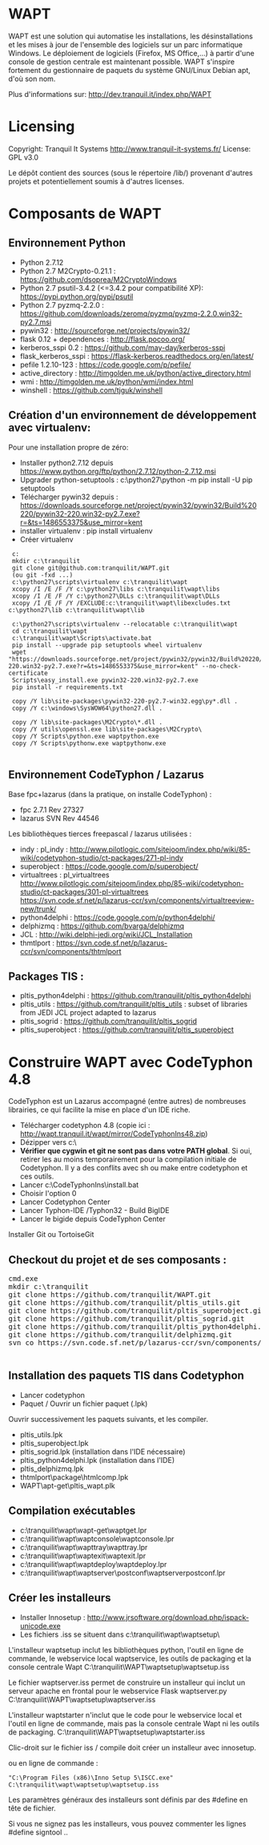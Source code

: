 WAPT
====

WAPT est une solution qui automatise les installations, les désinstallations et
les mises à jour de l'ensemble des logiciels sur un parc informatique Windows.
Le déploiement de logiciels (Firefox, MS Office,...) à partir d'une console de
gestion centrale est maintenant possible. WAPT s'inspire fortement du
gestionnaire de paquets du système GNU/Linux Debian apt, d'où son nom.

Plus d'informations sur: http://dev.tranquil.it/index.php/WAPT

Licensing
=========

Copyright: Tranquil It Systems http://www.tranquil-it-systems.fr/
License: GPL v3.0

Le dépôt contient des sources (sous le répertoire /lib/)  provenant d'autres
projets et potentiellement soumis à d'autres licenses.


Composants de WAPT
==================

Environnement Python
--------------------

* Python 2.7.12
* Python 2.7 M2Crypto-0.21.1 : https://github.com/dsoprea/M2CryptoWindows
* Python 2.7 psutil-3.4.2 (<=3.4.2 pour compatibilité XP): https://pypi.python.org/pypi/psutil
* Python 2.7 pyzmq-2.2.0 : https://github.com/downloads/zeromq/pyzmq/pyzmq-2.2.0.win32-py2.7.msi
* pywin32 : http://sourceforge.net/projects/pywin32/
* flask 0.12 + dependences : http://flask.pocoo.org/
* kerberos_sspi 0.2 : https://github.com/may-day/kerberos-sspi
* flask_kerberos_sspi : https://flask-kerberos.readthedocs.org/en/latest/
* pefile 1.2.10-123 : https://code.google.com/p/pefile/
* active_directory : http://timgolden.me.uk/python/active_directory.html
* wmi : http://timgolden.me.uk/python/wmi/index.html
* winshell : https://github.com/tjguk/winshell

Création d'un environnement de développement avec virtualenv:
---------------------------------------------

Pour une installation propre de zéro:

* Installer python2.7.12 depuis https://www.python.org/ftp/python/2.7.12/python-2.7.12.msi
* Upgrader python-setuptools : c:\python27\python -m pip install -U pip setuptools
* Télécharger pywin32 depuis : https://downloads.sourceforge.net/project/pywin32/pywin32/Build%20220/pywin32-220.win32-py2.7.exe?r=&ts=1486553375&use_mirror=kent
* installer virtualenv : pip install virtualenv
* Créer virtualenv
```
 c:
 mkdir c:\tranquilit
 git clone git@github.com:tranquilit/WAPT.git
 (ou git -fxd ...)
 c:\python27\scripts\virtualenv c:\tranquilit\wapt  
 xcopy /I /E /F /Y c:\python27\libs c:\tranquilit\wapt\libs
 xcopy /I /E /F /Y c:\python27\DLLs c:\tranquilit\wapt\DLLs
 xcopy /I /E /F /Y /EXCLUDE:c:\tranquilit\wapt\libexcludes.txt c:\python27\lib c:\tranquilit\wapt\lib
 
 c:\python27\scripts\virtualenv --relocatable c:\tranquilit\wapt
 cd c:\tranquilit\wapt
 c:\tranquilit\wapt\Scripts\activate.bat
 pip install --upgrade pip setuptools wheel virtualenv
 wget "https://downloads.sourceforge.net/project/pywin32/pywin32/Build%20220/pywin32-220.win32-py2.7.exe?r=&ts=1486553375&use_mirror=kent" --no-check-certificate
 Scripts\easy_install.exe pywin32-220.win32-py2.7.exe
 pip install -r requirements.txt
 
 copy /Y lib\site-packages\pywin32-220-py2.7-win32.egg\py*.dll .
 copy /Y c:\windows\SysWOW64\python27.dll .
 
 copy /Y lib\site-packages\M2Crypto\*.dll .
 copy /Y utils\openssl.exe lib\site-packages\M2Crypto\
 copy /Y Scripts\python.exe waptpython.exe
 copy /Y Scripts\pythonw.exe waptpythonw.exe
 
```

Environnement CodeTyphon / Lazarus
---------------------
Base fpc+lazarus (dans la pratique, on installe CodeTyphon) : 

* fpc 2.7.1 Rev 27327
* lazarus SVN Rev 44546

Les bibliothèques tierces freepascal / lazarus utilisées : 

* indy : pl_indy : http://www.pilotlogic.com/sitejoom/index.php/wiki/85-wiki/codetyphon-studio/ct-packages/271-pl-indy
* superobject : https://code.google.com/p/superobject/
* virtualtrees : pl_virtualtrees http://www.pilotlogic.com/sitejoom/index.php/85-wiki/codetyphon-studio/ct-packages/301-pl-virtualtrees https://svn.code.sf.net/p/lazarus-ccr/svn/components/virtualtreeview-new/trunk/
* python4delphi : https://code.google.com/p/python4delphi/
* delphizmq : https://github.com/bvarga/delphizmq
* JCL : http://wiki.delphi-jedi.org/wiki/JCL_Installation
* thmtlport : https://svn.code.sf.net/p/lazarus-ccr/svn/components/thtmlport

Packages TIS : 
---------------
* pltis_python4delphi : https://github.com/tranquilit/pltis_python4delphi
* pltis_utils : https://github.com/tranquilit/pltis_utils : subset of libraries from JEDI JCL project adapted to lazarus
* pltis_sogrid : https://github.com/tranquilit/pltis_sogrid
* pltis_superobject : https://github.com/tranquilit/pltis_superobject

Construire WAPT avec CodeTyphon 4.8
================================

CodeTyphon est un Lazarus accompagné (entre autres) de nombreuses librairies, ce qui facilite la mise en place d'un IDE riche.

* Télécharger codetyphon 4.8 (copie ici : http://wapt.tranquil.it/wapt/mirror/CodeTyphonIns48.zip)
* Dézipper vers c:\
* **Vérifier que cygwin et git ne sont pas dans votre PATH global**. Si oui, retirer les au moins temporairement pour la compilation initiale de Codetyphon. Il y a des conflits avec sh ou make entre codetyphon et ces outils.
* Lancer c:\CodeTyphonIns\install.bat
* Choisir l'option 0
* Lancer Codetyphon Center
* Lancer Typhon-IDE /Typhon32 - Build BigIDE
* Lancer le bigide depuis CodeTyphon Center

Installer Git ou TortoiseGit

Checkout du projet et de ses composants :
------------
<pre>
cmd.exe
mkdir c:\tranquilit
git clone https://github.com/tranquilit/WAPT.git
git clone https://github.com/tranquilit/pltis_utils.git
git clone https://github.com/tranquilit/pltis_superobject.git
git clone https://github.com/tranquilit/pltis_sogrid.git
git clone https://github.com/tranquilit/pltis_python4delphi.git
git clone https://github.com/tranquilit/delphizmq.git
svn co https://svn.code.sf.net/p/lazarus-ccr/svn/components/thtmlport thtmlport

</pre>


Installation des paquets TIS dans Codetyphon
-------------------------

* Lancer codetyphon
* Paquet / Ouvrir un fichier paquet (.lpk)

Ouvrir successivement les paquets suivants, et les compiler.

* pltis_utils.lpk
* pltis_superobject.lpk
* pltis_sogrid.lpk (installation dans l'IDE nécessaire)
* pltis_python4delphi.lpk (installation dans l'IDE)
* pltis_delphizmq.lpk
* thtmlport\package\htmlcomp.lpk
* WAPT\apt-get\pltis_wapt.plk

Compilation exécutables 
----------------

* c:\tranquilit\wapt\wapt-get\waptget.lpr
* c:\tranquilit\wapt\waptconsole\waptconsole.lpr
* c:\tranquilit\wapt\wapttray\wapttray.lpr
* c:\tranquilit\wapt\waptexit\waptexit.lpr
* c:\tranquilit\wapt\waptdeploy\waptdeploy.lpr
* c:\tranquilit\wapt\waptserver\postconf\waptserverpostconf.lpr

Créer les installeurs
--------------------

* Installer Innosetup : http://www.jrsoftware.org/download.php/ispack-unicode.exe 
* Les fichiers .iss se situent dans c:\tranquilit\wapt\waptsetup\

L'installeur waptsetup inclut les bibliothèques python, l'outil en ligne de commande, le webservice local waptservice, les outils de packaging et la console centrale Wapt
 C:\tranquilit\WAPT\waptsetup\waptsetup.iss
 
Le fichier waptserver.iss permet de construire un installeur qui inclut un serveur apache en frontal pour le webservice Flask waptserver.py 
 C:\tranquilit\WAPT\waptsetup\waptserver.iss

L'installeur waptstarter n'inclut que le code pour le webservice local et l'outil en ligne de commande, mais pas la console centrale Wapt ni les outils de packaging.
 C:\tranquilit\WAPT\waptsetup\waptstarter.iss

Clic-droit sur le fichier iss / compile doit créer un installeur avec innosetup.

ou en ligne de commande :

```"C:\Program Files (x86)\Inno Setup 5\ISCC.exe" C:\tranquilit\wapt\waptsetup\waptsetup.iss```

Les paramètres généraux des installeurs sont définis par des #define en tête de fichier.

Si vous ne signez pas les installeurs, vous pouvez commenter les lignes #define signtool ..

